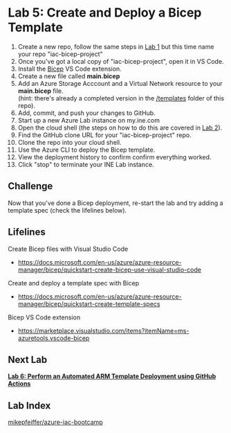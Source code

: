 # Lab 5: Create and Deploy a Bicep Template


1. Create a new repo, follow the same steps in [Lab 1](https://github.com/mikepfeiffer/azure-iac-bootcamp/tree/main/Lab%201) but this time name your repo "iac-bicep-project"
2. Once you've got a local copy of "iac-bicep-project", open it in VS Code.
3. Install the [Bicep](https://marketplace.visualstudio.com/items?itemName=ms-azuretools.vscode-bicep) VS Code extension.
4. Create a new file called **main.bicep**
5. Add an Azure Storage Acccount and a Virtual Network resource to your **main.bicep** file.<br>(hint: there's already a completed version in the [/templates](https://github.com/mikepfeiffer/azure-iac-bootcamp/tree/main/Lab%205/templates) folder of this repo).
6. Add, commit, and push your changes to GitHub.
7. Start up a new Azure Lab instance on my.ine.com
8. Open the cloud shell (the steps on how to do this are covered in [Lab 2](https://github.com/mikepfeiffer/azure-iac-bootcamp/tree/main/Lab%202)).
9. Find the GitHub clone URL for your "iac-bicep-project" repo.
10. Clone the repo into your cloud shell.
11. Use the Azure CLI to deploy the Bicep template.
12. View the deployment history to confirm confirm everything worked.
7. Click "stop" to terminate your INE Lab instance.


## Challenge

Now that you've done a Bicep deployment, re-start the lab and try adding a template spec (check the lifelines below).


## Lifelines

Create Bicep files with Visual Studio Code
* https://docs.microsoft.com/en-us/azure/azure-resource-manager/bicep/quickstart-create-bicep-use-visual-studio-code

Create and deploy a template spec with Bicep
* https://docs.microsoft.com/en-us/azure/azure-resource-manager/bicep/quickstart-create-template-specs

Bicep VS Code extension
* https://marketplace.visualstudio.com/items?itemName=ms-azuretools.vscode-bicep

## Next Lab
**[Lab 6: Perform an Automated ARM Template Deployment using GitHub Actions](https://github.com/mikepfeiffer/azure-iac-bootcamp/tree/main/Lab%206)**

## Lab Index
[mikepfeiffer/azure-iac-bootcamp](https://github.com/mikepfeiffer/azure-iac-bootcamp)